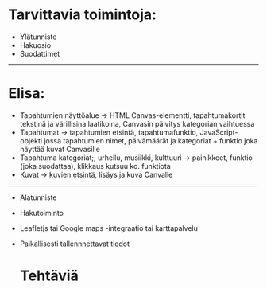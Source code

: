 # Tarvittavia toimintoja:


- Ylätunniste
- Hakuosio
- Suodattimet
--------------------------  


# Elisa: 
- Tapahtumien näyttöalue -> HTML Canvas-elementti, tapahtumakortit tekstinä ja värillisina laatikoina, Canvasin päivitys kategorian vaihtuessa
- Tapahtumat -> tapahtumien etsintä, tapahtumafunktio, JavaScript-objekti jossa tapahtumien nimet, päivämäärät ja kategoriat + funktio joka näyttää kuvat Canvasille
- Tapahtuma kategoriat;; urheilu, musiikki, kulttuuri -> painikkeet, funktio (joka suodattaa), klikkaus kutsuu ko. funktiota
- Kuvat -> kuvien etsintä, lisäys ja kuva Canvalle


 ------------------------------
- Alatunniste 
- Hakutoiminto
- Leafletjs tai Google maps -integraatio tai karttapalvelu
- Paikallisesti tallennnettavat tiedot

  # Tehtäviä

